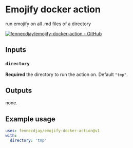 # Emojify docker action

run emojify on all .md files of a directory


[![fennecdjay/emojify-docker-action - GitHub](https://gh-card.dev/repos/fennecdjay/emojify-docker-action.svg?fullname)](https://github.com/fennecdjay/emojify-docker-action)

## Inputs

### `directory`

**Required** the directory to run the action on. Default `"tmp"`.

## Outputs

none.


## Example usage

``` yml
uses: fennecdjay/emojify-docker-action@v1
with:
  directory: 'tmp'
```
